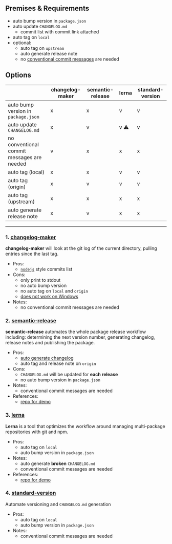 ## Premises & Requirements
- auto bump version in `package.json`
- auto update `CHANGELOG.md`
  - commit list with commit link attached
- auto tag on `local`
- optional: 
  - auto tag on `upstream`
  - auto generate release note
  - no [conventional commit messages](https://www.conventionalcommits.org/en/v1.0.0/) are needed


## Options

|                                            |  changelog-maker|  semantic-release|  lerna| standard-version|
| -------------------------------------------| ----------------|------------------|-------|-----------------|
| auto bump version in `package.json`        | x               | x                |v      |v                |
| auto update `CHANGELOG.md`                 | x               | v                |v ⚠️    |v                |
| no conventional commit messages are needed | v               | x                |x      |x                |
| auto tag (local)                           | x               | x                |v      |v                |
| auto tag (origin)                          | x               | v                |v      |v                |
| auto tag (upstream)                        | x               | x                |x      |x                |
| auto generate release note                 | x               | v                |x      |x                |

---

### 1. [**changelog-maker**](https://github.com/nodejs/changelog-maker)

**changelog-maker** will look at the git log of the current directory, pulling entries since the last tag.

- Pros: 
  - [`nodejs`](https://github.com/nodejs/node/blob/master/doc/changelogs/CHANGELOG_V13.md) style commits list 
- Cons:
  - only print to stdout
  - no auto bump version
  - no auto tag on `local` and `origin`
  - [does not work on Windows ](https://github.com/nodejs/changelog-maker/issues/63)
- Notes:
  - no conventional commit messages are needed

### 2. [**semantic-release**](https://github.com/semantic-release/semantic-release)

**semantic-release** automates the whole package release workflow including: determining the next version number, generating changelog, release notes and publishing the package.

- Pros: 
  - [auto generate changelog](https://github.com/semantic-release/changelog)
  - auto tag and release note on `origin`
- Cons:
  - `CHANGELOG.md` will be updated for **each release**
  - no auto bump version in `package.json`
- Notes:
  - conventional commit messages are needed
- References:
  - [repo for demo](https://github.com/taylrj/semantic-release-playground)

### 3. [**lerna**](https://github.com/lerna/lerna)

**Lerna** is a tool that optimizes the workflow around managing multi-package repositories with git and npm.

- Pros: 
  - auto tag on `local` 
  - auto bump version in `package.json`
- Notes:
  - auto generate **broken** `CHANGELOG.md` 
  - conventional commit messages are needed
- References:
  - [repo for demo](https://github.com/taylrj/lerna-playground)

### 4. [**standard-version**](https://github.com/conventional-changelog/standard-version)

Automate versioning and `CHANGELOG.md` generation

- Pros: 
  - auto tag on `local`
  - auto bump version in `package.json`
- Notes:
  - conventional commit messages are needed

